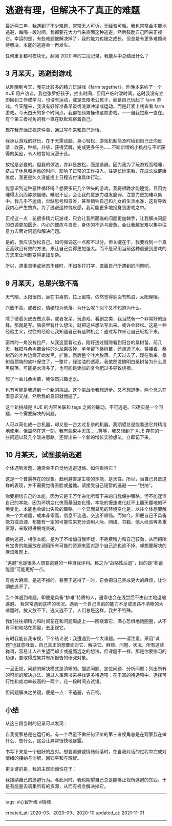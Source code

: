 # 逃避有理，但解决不了真正的难题

最近两三年，我遇到了不少难题，常常无人可诉，无经验可循。我也常常会本能地逃避，每隔一段时间，我都要花大力气来直面这种逃避，然后鼓励自己回来正视它。幸运的是，有些难题被解决掉了，我的能力也随之成长。但总是有更多难题尚待解决，本能的逃避会一再发生。

任何重复都可模块化。翻阅 2020 年的三段记录，我能从中总结出什么？

## 3 月某天，逃避到游戏

从昨晚到今天，我花比较多的精力玩游戏《farm tegether》。昨晚本来约了一个 XUE 用户访谈，我也张罗好孩子，抽出时间，但用户临时改时间，这时我没有立即回到工作或学习，也没有运动，或是去陪老公孩子，而是自己玩起了 farm 游戏。今天醒来，我没有好好准备早饭或洗漱冲澡或运动，而是赶紧上线查看 farm 游戏。今天白天的多个时间点，我都在频繁操作这款游戏。——自我觉察一直在。有个第三者视角的我一直在默默观察着自己。

现在我开始正视这件事，通过写作来和自己对话。

我承认游戏的好玩，在于无需动脑、身心轻松，游戏机制能及时给到自己正向反馈：收获，种植，升级，获得奖牌，完成更多任务……不断新增的小挑战与不断获得的奖励，令人短暂地沉浸于此。

放松是必要的。但我的做法，并非是放松，而是逃避。因为我为了玩游戏而晚睡，挤占了休息和运动的时间，影响了正常的工作投入。往更长远来看，在成长或健康维度，我更是久久没能提上日程去付诸具体行动。

能意识到这种恶性循环吗？想要多玩几个钟头的游戏，我将很晚才能睡觉，且因为睡得太沉而脖颈僵硬。睡眠不足，会让我的意志力越发脆弱，注意力更加难以集中。我几乎不运动，欠缺思考和自省，甚至牺牲自己和儿女的生活水准，这将导致我内心产生愧疚，为了逃避这种愧疚感，我可能更多地投身到游戏之中。

正视这一点：花很多精力玩游戏，只会让我所面临的问题更加棘手，让我解决问题的资源更加匮乏。内心的愧疚与自责，身体的不适与疲惫，会让我越发难以集中注意力去面对问题和解决问题。

是的，我应该放松自己。如何强调这一点都不过分。但关键在于，我要找到一个真正高效且有效的方法，来让自己变得更加强大。而不是采用当前这种逃避到游戏的方式来让问题变得更加复杂。

所以，遇事畏惧或状态不佳时，不如多打打字，直面自己所遇到的问题吧。

## 9 月某天，总是兴致不高

天气晴，太阳很烈，坐在书桌前，拉上窗帘，依然觉得迎面有热浪，太阳晃眼。

兴致不高。或者说，情绪较为低落。为什么呢？似乎又不知道为什么。

除了硬着头皮去做点事，或者发呆、玩游戏、看剧之类，我当然有一个非常好的选择。那就是写。脑袋里有什么想法，就把这些想法写出来。或许会轻松。这是一种经验主义，过往的经验让我知道自己有这种机会：通过写作来让自己轻松下来。

窗帘的一角没有拉严，从我这里看过去，刚好透过缝隙看到阳台的桑树苗。前几天，我把与桑树苗合种的火龙果拔掉，单单留下桑树苗，还浇透了水。紧接着，桑树苗的叶片边缘开始发黑，扩散，然后整个叶片脱落。几天过去了，现在看来，桑树苗顶端的幼叶保住了，一整片，绿油油的透亮。我依然没搞明白桑树苗为什么发黑脱落。可能是水浇多了，也可能是添加的复合肥过多导致烧根。

想了一会儿桑树苗，我依然兴趣乏乏。

也有可能是我遇到一个新的挑战。这个挑战令我想退步。又不想退步。两个念头在潜意识交战，然后我的意识就懵逼了。

这个新挑战是 XUE 的内容关联和 tags 之间的联动。不可逃避。它确实是一个问题，一个需要解决的问题。

人可以简化成一台机器，却又是一台太过复杂的机器。我期望总是能看透它并精准地使用，但显然在这一刻，我有些束手无策……等等，我又想到了 XUE 存在的一些问题以及几个改进思路。还冒出来一个新的增长实验想法，立即记下来。


## 10 月某天，试图接纳逃避

个体遇到难题，通常会不自觉地逃避退缩。如何看待它？

这是一个普遍存在的现象。趋利避害是生物的本能，是天性。所以，当自己具备这样的表现，并不需要觉得丢脸或羞愧。请接受自己短暂的逃避 —— “悦纳”。

你要相信自己的本能，因为它是千万年进化所留下来的自我保护策略。但不能迷信自己的本能，因为环境变化快而基因变化慢，本能的慢速进化赶不上翻天覆地的环境变化，本能也会做出失败的策略。一个显而易见的环境变化是，以往个体想要解决一个大难题，成本非常高，信息不流通，交流不顺畅。而如今，即便自己不具备能力或资源，都能有一定的可能性来充分调用人际、网络、书籍、他人经验等多重资源，来取得进展或突破。

接纳逃避，相信本能，是为了不增加自我怀疑，不耗费精力和自己较劲，从而把所有宝贵的能量放在调用所有可能的资源来面对那个自己逃也逃不掉、却想要解决的麻烦难题上。

“逃避”也是很多人想要逃避的一种自我评判。称之为“战略性后退”，目的是“积蓄能量”可能更好一点。

有些大麻烦，是逃不掉的。甚至于逃得了一时，它会把自己养成更大的麻烦，让你彻底逃不了。

当个体遇到难题，即便是具备“排难”特质的人，通常也会在浅尝后不由自主地退缩逃避。  我常常遇到这样的状况。遇到一个自己当前的能力不足或思路不清晰的大难题时，放又放不下，逃又逃不了。人们总是这样，我并不特殊。

我们往往把精力和时间花在和问题周旋上——围绕着它，满心恐惧地跑圈圈，从不肯平和地站在那里，去正视它。

有时我能自我审视，下个结论说：我遭遇到一个大课题。——请注意，采用“课题”也就意味着，自己真正的想要面对它、解决它。麻烦、问题、状况，所有这些称谓，容易让人产生望而却步或避而远之的想法。但课题不一样，那是你要修习的功课，要取得成果并有所报告的研究对象。

一旦正视，问题的解决模式是清晰的。描述问题、定位问题、分析问题；列出所有的可能的解决办法，通过人事网书来寻找更多待选项；在丰富的待选项中，选择可行性和成功率较高的一两个，花一段时间去试错。

但问题解决之关键，便是一点：不逃避，去正视。

## 小结

从这三段当时的记录可以发现：

自我觉察总是在运行的。有一个尽量不做任何评价的第三者视角总是在观察我在做什么、想什么，这会让异常很快地暴露。

书写下来是一个很好的应对。想要逃避或情绪低落时，在自我对话的过程中完成对情绪的接纳与消解，回归平和与理智。

更关键的是，我的主观能动性在于：

我接纳自己的逃避行为。与此同时，我也期望自己总是能够正视所逃避的东西，于是有能量去调集所有的资源，从而有机会解决掉它。

---

tags: #心智升级 #情绪 

created_at: 2020-03、2020-09、2020-10
updated_at: 2021-11-01

---
